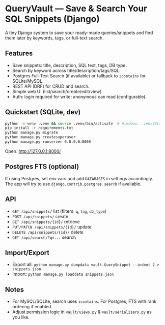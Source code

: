 # QueryVault — Save & Search Your SQL Snippets (Django)

A tiny Django system to save your ready-made queries/snippets and find them later by keywords, tags, or full-text search.

## Features
- Save snippets: title, description, SQL text, tags, DB type.
- Search by keyword across title/description/tags/SQL.
- Postgres Full‑Text Search (if available) or fallback to `icontains` for SQLite/MySQL.
- REST API (DRF) for CRUD and search.
- Simple web UI (list/search/create/edit/view).
- Auth: login required for write; anonymous can read (configurable).

## Quickstart (SQLite, dev)
```bash
python -m venv .venv && source .venv/bin/activate  # Windows: .venv\Scripts\activate
pip install -r requirements.txt
python manage.py migrate
python manage.py createsuperuser
python manage.py runserver 0.0.0.0:8000
```
Open: http://127.0.0.1:8000/

## Postgres FTS (optional)
If using Postgres, set env vars and add `DATABASES` in settings accordingly. The app will try to use `django.contrib.postgres.search` if available.

## API
- `GET /api/snippets/` list (filters: `q`, `tag`, `db_type`)
- `POST /api/snippets/` create
- `GET /api/snippets/{id}/` retrieve
- `PUT/PATCH /api/snippets/{id}/` update
- `DELETE /api/snippets/{id}/` delete
- `GET /api/search/?q=...` search

## Import/Export
- Export all: `python manage.py dumpdata vault.QuerySnippet --indent 2 > snippets.json`
- Import: `python manage.py loaddata snippets.json`

## Notes
- For MySQL/SQLite, search uses `icontains`. For Postgres, FTS with rank ordering if enabled.
- Adjust permission logic in `vault/views.py` & `vault/serializers.py` as you like.
